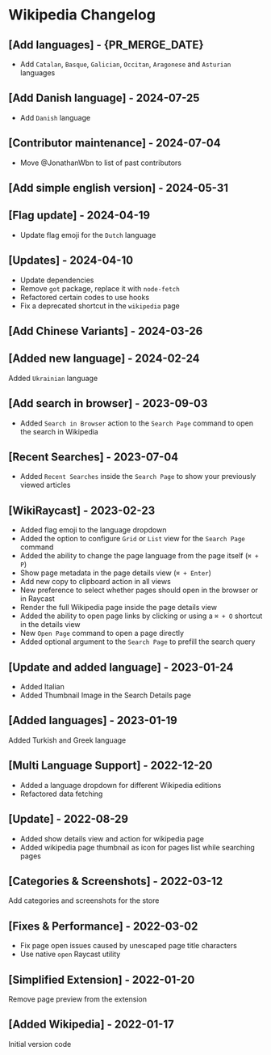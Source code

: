 # Wikipedia Changelog

## [Add languages] - {PR_MERGE_DATE}

- Add `Catalan`, `Basque`, `Galician`, `Occitan`, `Aragonese` and `Asturian` languages

## [Add Danish language] - 2024-07-25

- Add `Danish` language

## [Contributor maintenance] - 2024-07-04

- Move @JonathanWbn to list of past contributors

## [Add simple english version] - 2024-05-31

## [Flag update] - 2024-04-19

- Update flag emoji for the `Dutch` language

## [Updates] - 2024-04-10

- Update dependencies
- Remove `got` package, replace it with `node-fetch`
- Refactored certain codes to use hooks
- Fix a deprecated shortcut in the `wikipedia` page

## [Add Chinese Variants] - 2024-03-26

## [Added new language] - 2024-02-24

Added `Ukrainian` language

## [Add search in browser] - 2023-09-03

- Added `Search in Browser` action to the `Search Page` command to open the search in Wikipedia

## [Recent Searches] - 2023-07-04

- Added `Recent Searches` inside the `Search Page` to show your previously viewed articles

## [WikiRaycast] - 2023-02-23

- Added flag emoji to the language dropdown
- Added the option to configure `Grid` or `List` view for the `Search Page` command
- Added the ability to change the page language from the page itself (`⌘ + P`)
- Show page metadata in the page details view (`⌘ + Enter`)
- Add new copy to clipboard action in all views
- New preference to select whether pages should open in the browser or in Raycast
- Render the full Wikipedia page inside the page details view
- Added the ability to open page links by clicking or using a `⌘ + O` shortcut in the details view
- New `Open Page` command to open a page directly
- Added optional argument to the `Search Page` to prefill the search query

## [Update and added language] - 2023-01-24

- Added Italian
- Added Thumbnail Image in the Search Details page

## [Added languages] - 2023-01-19

Added Turkish and Greek language

## [Multi Language Support] - 2022-12-20

- Added a language dropdown for different Wikipedia editions
- Refactored data fetching

## [Update] - 2022-08-29

- Added show details view and action for wikipedia page
- Added wikipedia page thumbnail as icon for pages list while searching pages

## [Categories & Screenshots] - 2022-03-12

Add categories and screenshots for the store

## [Fixes & Performance] - 2022-03-02

- Fix page open issues caused by unescaped page title characters
- Use native `open` Raycast utility

## [Simplified Extension] - 2022-01-20

Remove page preview from the extension

## [Added Wikipedia] - 2022-01-17

Initial version code
